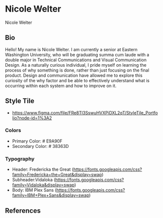 # Nicole Welter
Nicole Welter

## Bio
Hello! My name is Nicole Welter. I am currently a senior at Eastern  Washington University, who will be graduating summa cum laude with a double major in Technical Communications and Visual Communication Design. As a naturally curious individual, I  pride myself on learning the process of why something is done, rather than just focusing on the final product. Design and communication have allowed me to explore this  curiosity of the why factor and be able to effectively understand what is occurring within each system and how to improve on it.

## Style Tile
* https://www.figma.com/file/FRe8Tl3SswuHVXPiDXL2qT/StyleTile_Portfolio?node-id=1%3A2

### Colors
* Primary Color: # E9A90F
* Secondary Color: # 38363D

### Typography
* Header: Fredericka the Great (https://fonts.googleapis.com/css?family=Fredericka+the+Great&display=swap)
* Subheader:Vidaloka (https://fonts.googleapis.com/css?family=Vidaloka&display=swap)
* Body: IBM Plex Sans (https://fonts.googleapis.com/css?family=IBM+Plex+Sans&display=swap)

## References



    
